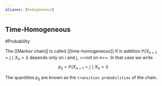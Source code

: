 ```yaml
---
aliases: [homogeneous]
---
```

## Time-Homogeneous
#Probability 

The [[Markov chain]] is called [[time-homogeneous]] if in addition $\mathbb{P}\left(X_{n+1}=j \mid X_{n}=i\right)$ depends only on $i$ and $j$, ==not on $n$==. In that case we write
$$
p_{i j}=\mathbb{P}\left(X_{n+1}=j \mid X_{n}=i\right)
$$

The quantities $p_{ij}$ are known as the `transition probabilities` of the chain.